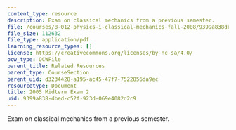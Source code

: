 ```yaml
---
content_type: resource
description: Exam on classical mechanics from a previous semester.
file: /courses/8-012-physics-i-classical-mechanics-fall-2008/9399a838dbedc52f923d069e4082d2c9_exam2.pdf
file_size: 112632
file_type: application/pdf
learning_resource_types: []
license: https://creativecommons.org/licenses/by-nc-sa/4.0/
ocw_type: OCWFile
parent_title: Related Resources
parent_type: CourseSection
parent_uid: d3234428-a195-ac45-47f7-7522856da9ec
resourcetype: Document
title: 2005 Midterm Exam 2
uid: 9399a838-dbed-c52f-923d-069e4082d2c9
---
```

Exam on classical mechanics from a previous semester.